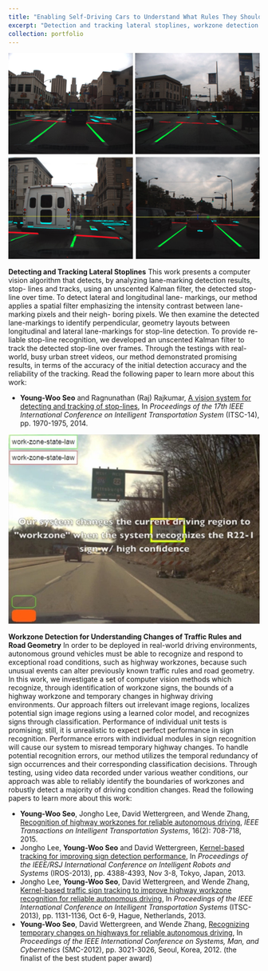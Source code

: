 ```yaml
---
title: "Enabling Self-Driving Cars to Understand What Rules They Should Abide By"
excerpt: "Detection and tracking lateral stoplines, workzone detection for understanding changes of traffic rules and road geometry."
collection: portfolio
---
```


<img src="/images/stop-line-detection.png"/>

**Detecting and Tracking Lateral Stoplines** This work presents a computer vision algorithm that detects, by analyzing lane-marking detection results, stop- lines and tracks, using an unscented Kalman filter, the detected stop-line over time. To detect lateral and longitudinal lane- markings, our method applies a spatial filter emphasizing the intensity contrast between lane-marking pixels and their neigh- boring pixels. We then examine the detected lane-markings to identify perpendicular, geometry layouts between longitudinal and lateral lane-markings for stop-line detection. To provide re- liable stop-line recognition, we developed an unscented Kalman filter to track the detected stop-line over frames. Through the testings with real-world, busy urban street videos, our method demonstrated promising results, in terms of the accuracy of the initial detection accuracy and the reliability of the tracking. Read the following paper to learn more about this work:
* **Young-Woo Seo** and Ragnunathan (Raj) Rajkumar, [A vision system for detecting and tracking of stop-lines](https://ieeexplore.ieee.org/document/6957994/), In *Proceedings of the 17th IEEE International Conference on Intelligent Transportation System* (ITSC-14), pp. 1970-1975, 2014.

<img src="/images/workzone-recognition.jpg"/>

**Workzone Detection for Understanding Changes of Traffic Rules and Road Geometry** In order to be deployed in real-world driving environments, autonomous ground vehicles must be able to recognize and respond to exceptional road conditions, such as highway workzones, because such unusual events can alter previously known traffic rules and road geometry. In this work, we investigate a set of computer vision methods which recognize, through identification of workzone signs, the bounds of a highway workzone and temporary changes in highway driving environments. Our approach filters out irrelevant image regions, localizes potential sign image regions using a learned color model, and recognizes signs through classification. Performance of individual unit tests is promising; still, it is unrealistic to expect perfect performance in sign recognition. Performance errors with individual modules in sign recognition will cause our system to misread temporary highway changes. To handle potential recognition errors, our method utilizes the temporal redundancy of sign occurrences and their corresponding classification decisions. Through testing, using video data recorded under various weather conditions, our approach was able to reliably identify the boundaries of workzones and robustly detect a majority of driving condition changes. Read the following papers to learn more about this work:
* **Young-Woo Seo**, Jongho Lee, David Wettergreen, and Wende Zhang, [Recognition of highway workzones for reliable autonomous driving](https://ieeexplore.ieee.org/document/6876163/), *IEEE Transactions on Intelligent Transportation Systems*, 16(2): 708-718, 2015.
* Jongho Lee, **Young-Woo Seo** and David Wettergreen, [Kernel-based tracking for improving sign detection performance](https://ieeexplore.ieee.org/document/6696986/), In *Proceedings of the IEEE/RSJ International Conference on Intelligent Robots and Systems* (IROS-2013), pp. 4388-4393, Nov 3-8, Tokyo, Japan, 2013.
* Jongho Lee, **Young-Woo Seo**, David Wettergreen, and Wende Zhang, [Kernel-based traffic sign tracking to improve highway workzone recognition for reliable autonomous driving](https://ieeexplore.ieee.org/document/6728384/), In *Proceedings of the IEEE International Conference on Intelligent Transportation Systems* (ITSC-2013), pp. 1131-1136, Oct 6-9, Hague, Netherlands, 2013.
* **Young-Woo Seo**, David Wettergreen, and Wende Zhang, [Recognizing temporary changes on highways for reliable autonomous driving](https://ieeexplore.ieee.org/document/6378255/), In *Proceedings of the IEEE International Conference on Systems, Man, and Cybernetics* (SMC-2012), pp. 3021-3026, Seoul, Korea, 2012. (the finalist of the best student paper award) 